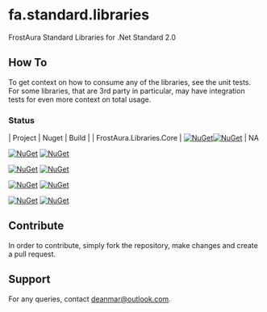 # fa.standard.libraries
FrostAura Standard Libraries for .Net Standard 2.0

## How To
To get context on how to consume any of the libraries, see the unit tests. For some libraries, that are 3rd party in 
particular, may have integration tests for even more context on total usage.
### Status
| Project | Nuget | Build |
| FrostAura.Libraries.Core | [![NuGet](https://img.shields.io/nuget/v/FrostAura.Libraries.Core.svg?style=for-the-badge)](https://www.nuget.org/packages/FrostAura.Libraries.Core/)[![NuGet](https://img.shields.io/nuget/dt/FrostAura.Libraries.Core.svg?style=for-the-badge)]() | NA

[![NuGet](https://img.shields.io/nuget/v/FrostAura.Libraries.Data.svg?label=Nuget%20|%20FrostAura.Libraries.Data&style=for-the-badge)](https://www.nuget.org/packages/FrostAura.Libraries.Data/)
[![NuGet](https://img.shields.io/nuget/dt/FrostAura.Libraries.Data.svg?style=for-the-badge)]()

[![NuGet](https://img.shields.io/nuget/v/FrostAura.Libraries.Http.svg?label=Nuget%20|%20FrostAura.Libraries.Http&style=for-the-badge)](https://www.nuget.org/packages/FrostAura.Libraries.Http/)
[![NuGet](https://img.shields.io/nuget/dt/FrostAura.Libraries.Http.svg?style=for-the-badge)]()

[![NuGet](https://img.shields.io/nuget/v/FrostAura.Libraries.MediaServer.Core.svg?label=Nuget%20|%20FrostAura.Libraries.MediaServer.Core&style=for-the-badge)](https://www.nuget.org/packages/FrostAura.Libraries.MediaServer.Core/)
[![NuGet](https://img.shields.io/nuget/dt/FrostAura.Libraries.MediaServer.Core.svg?style=for-the-badge)]()

[![NuGet](https://img.shields.io/nuget/v/FrostAura.Libraries.MediaServer.Plex.svg?label=Nuget%20|%20FrostAura.Libraries.MediaServer.Plex&style=for-the-badge)](https://www.nuget.org/packages/FrostAura.Libraries.MediaServer.Plex/)
[![NuGet](https://img.shields.io/nuget/dt/FrostAura.Libraries.MediaServer.Plex.svg?style=for-the-badge)]()

## Contribute
In order to contribute, simply fork the repository, make changes and create a pull request.

## Support
For any queries, contact deanmar@outlook.com.
